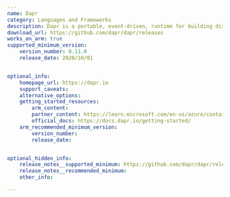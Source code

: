 ```yaml
---
name: Dapr
category: Languages and Frameworks
description: Dapr is a portable, event-driven, runtime for building distributed applications across cloud and edge.
download_url: https://github.com/dapr/dapr/releases
works_on_arm: true
supported_minimum_version:
    version_number: 0.11.0
    release_date: 2020/10/01


optional_info:
    homepage_url: https://dapr.io
    support_caveats:
    alternative_options:
    getting_started_resources:
        arm_content:
        partner_content: https://learn.microsoft.com/en-us/azure/container-apps/microservices-dapr-azure-resource-manager?tabs=bash&pivots=container-apps-arm
        official_docs: https://docs.dapr.io/getting-started/
    arm_recommended_minimum_version:
        version_number:
        release_date:


optional_hidden_info:
    release_notes__supported_minimum: https://github.com/dapr/dapr/releases/tag/v0.11.0
    release_notes__recommended_minimum:
    other_info:

---
```

